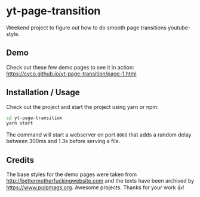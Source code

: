 # yt-page-transition
Weekend project to figure out how to do smooth page transitions youtube-style.

## Demo
Check out these few demo pages to see it in action: https://cyco.github.io/yt-page-transition/page-1.html

## Installation / Usage
Check out the project and start the project using yarn or npm:
```bash
cd yt-page-transition
yarn start
```
The command will start a webserver on port `8080` that adds a random delay between 300ms and 1.3s before serving a file.

## Credits
The base styles for the demo pages were taken from http://bettermotherfuckingwebsite.com and the texts have been archived by https://www.pulpmags.org. Awesome projects. Thanks for your work 👍!
